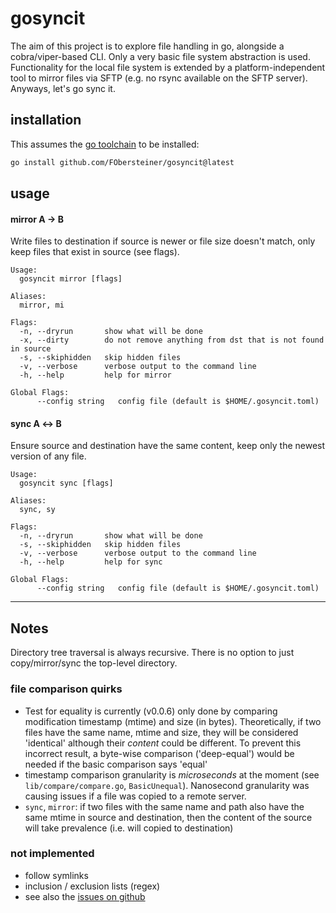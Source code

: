 # gosyncit

The aim of this project is to explore file handling in go, alongside a cobra/viper-based CLI. Only a very basic file system abstraction is used. Functionality for the local file system is extended by a platform-independent tool to mirror files via SFTP (e.g. no rsync available on the SFTP server). Anyways, let's go sync it.

## installation

This assumes the [go toolchain](https://go.dev) to be installed:

```sh
go install github.com/FObersteiner/gosyncit@latest
```

## usage

#### mirror A &#8594; B

Write files to destination if source is newer or file size doesn't match, only keep files that exist in source (see flags).

```
Usage:
  gosyncit mirror [flags]

Aliases:
  mirror, mi

Flags:
  -n, --dryrun       show what will be done
  -x, --dirty        do not remove anything from dst that is not found in source
  -s, --skiphidden   skip hidden files
  -v, --verbose      verbose output to the command line
  -h, --help         help for mirror

Global Flags:
      --config string   config file (default is $HOME/.gosyncit.toml)
```

#### sync A &#8596; B

Ensure source and destination have the same content, keep only the newest version of any file.

```
Usage:
  gosyncit sync [flags]

Aliases:
  sync, sy

Flags:
  -n, --dryrun       show what will be done
  -s, --skiphidden   skip hidden files
  -v, --verbose      verbose output to the command line
  -h, --help         help for sync

Global Flags:
      --config string   config file (default is $HOME/.gosyncit.toml)
```

---

## Notes

Directory tree traversal is always recursive. There is no option to just copy/mirror/sync the top-level directory.

### file comparison quirks

- Test for equality is currently (v0.0.6) only done by comparing modification timestamp (mtime) and size (in bytes). Theoretically, if two files have the same name, mtime and size, they will be considered 'identical' although their _content_ could be different. To prevent this incorrect result, a byte-wise comparison ('deep-equal') would be needed if the basic comparison says 'equal'
- timestamp comparison granularity is _microseconds_ at the moment (see `lib/compare/compare.go`, `BasicUnequal`). Nanosecond granularity was causing issues if a file was copied to a remote server.
- `sync`, `mirror`: if two files with the same name and path also have the same mtime in source and destination, then the content of the source will take prevalence (i.e. will copied to destination)

### not implemented

- follow symlinks
- inclusion / exclusion lists (regex)
- see also the [issues on github](https://github.com/FObersteiner/gosyncit/issues)
